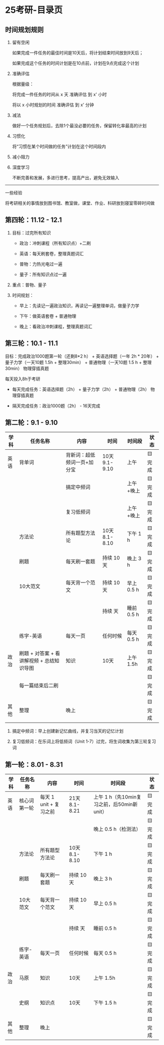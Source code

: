 # 25考研-目录页

## 时间规划规则

1. 留有空闲

    如果完成一件任务的最佳时间是10天后，将计划结束时间放到9天后；

    如果完成这个任务的时间计划是在10点前，计划在9点完成这个计划

2. 准确评估

    根据量级：

    将完成一件任务的时间从 x 天 准确评估 到 x' 小时

    将以 x 小时规划的时间 准确评估 到 x' 分钟

3. 减法

    做好一个任务规划后，去除1个最没必要的任务，保留转化率最高的计划

4. 习惯化

    将“习惯在某个时间做的任务”计划在这个时间段内

5. 减小阻力

6. 深度学习

    不断完善和发展，多进行思考，提高产出，避免无效输入

---

一些经验

将考研相关的事情放到图书馆、教室做，课堂、作业、科研放到寝室零碎时间做

## 第四轮：11.12 - 12.1

1. 目标：过完所有知识

    - 政治：冲刺课程（所有知识点）+二刷

    - 英语：每天刷套卷，整理真题词汇

    - 普物：力热光电过一遍

    - 量子：所有知识点过一遍

2. 重点：普物、量子

3. 时间规划：

    - 早上：先读记一遍政治知识，再读记一遍整理单词，做量子力学

    - 下午：做英语套卷 + 普通物理

    - 晚上：看政治冲刺课程，整理真题词汇

## 第三轮：10.1 - 11.1

目标：完成政治1000题第一轮（还剩8*2 h） + 英语选择题（一年 2h * 20年） + 量子力学（一天10题 1.5h + 整理30min） + 普通物理（一天10题 1.5 h + 整理30min） 物理穿插真题

每天投入8h于考研

- 每天完成任务：英语选择题（2h） + 量子力学（2h） + 普通物理（2h） 物理穿插真题

- 隔天完成任务：政治1000题（2h） - 16天完成

## 第二轮：9.1 - 9.10

| 学科  | 任务名称           | 内容               | 时间             | 时间段     | 状态   |
|-------|--------------------|--------------------|------------------|------------|--------|
| 英语  | 背单词         | 背新词：超低频词一页+加分宝 | 10天 9.1-9.10    | 上午    | 🟨 完成    |
|       |                    |        搞定中频词            |                  |    上午+晚上     | 🟨 完成   |
|       |                    |        复习低频词            |                  |    上午+晚上     | 🟨 完成   |
|       | 方法论             | 所有题型方法论     | 10天 8.1-8.10    | 下午 1 h   | 🟨 完成    |
|       | 刷题         | 每天刷一套题     | 持续 10 天       | 晚上 3 h  | 🟨 完成    |
|       | 10大范文         | 每天背一个范文     | 持续 10 天       | 早上 0.5 h  | 🟨 完成    |
|       |          |      | 持续  天       | 睡前 0.5 h  | 🟨 完成    |
|       | 练字-英语         | 每天一页     | 任何时候       | 每天 0.5 h | 🟨 完成    |
| 政治  | 刷题 + 对答案 + 看讲解视频 + 总结知识导图              | 知识               |  10天         |      上午 1.5h      | 🟨 完成    |
|    | 每一篇结束后二刷             |               |           |           | 🟨 完成    |
| 其他  | 整理               | 晚上               |                  |            | 🟨 完成    |

1. 搞定中频词：早上创建新记忆曲线，并复习当天的记忆计划

2. 复习低频词：在乐词上将低频词（Unit 1-7）过完，将生词收集为第三轮复习词


## 第一轮：8.01 - 8.31

| 学科  | 任务名称           | 内容               | 时间             | 时间段     | 状态   |
|-------|--------------------|--------------------|------------------|------------|--------|
| 英语  | 核心词第一轮         | 每天 1 unit + 复习之前 | 21天 8.1-8.21    | 上午 1 h（先10min复习之前，后50min新unit）   | 🟨 完成    |
|       |                    |                    |                  | 晚上 0.5 h（检测法） | 🟨 完成   |
|       | 方法论             | 所有题型方法论     | 10天 8.1-8.10    | 下午 1 h   | 🟨 完成    |
|       | 刷题         | 每天刷一套题     | 持续 10 天       | 晚上 3 h  | 🟨 完成    |
|       | 10大范文         | 每天背一个范文     | 持续 10 天       | 早上 0.5 h  | 🟨 完成    |
|       |          |      | 持续  天       | 睡前 0.5 h  | 🟨 完成    |
|       | 练字-英语         | 每天一页     | 任何时候       | 每天 0.5 h | 🟨 完成    |
| 政治  | 马原               | 知识               |  10天         |      上午 1.5h      | 🟨 完成    |
|       |  史纲     | 知识点     | 10天       | 下午 1.5 h | 🟨 完成    |
| 其他  | 整理               | 晚上               |                  |            | 🟨 完成    |

